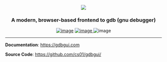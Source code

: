 <p align="center">
<a href="http://gdbgui.com"><img src="https://github.com/cs01/gdbgui/raw/master/images/gdbgui_banner.png"></a>
</p>

<h3 align="center">
A modern, browser-based frontend to gdb (gnu debugger)
</h3>

<p align="center">
<a href="https://travis-ci.org/cs01/gdbgui">
<img src="https://travis-ci.org/cs01/gdbgui.svg?branch=master" alt="image" /></a>

<a href="https://pypi.python.org/pypi/gdbgui/">
<img src="https://img.shields.io/badge/pypi-0.13.1.2-blue.svg" alt="image" />
</a>

<img src="https://pepy.tech/badge/gdbgui" alt="image" />

</p>

---

**Documentation**: https://gdbgui.com

**Source Code**: https://github.com/cs01/gdbgui/

